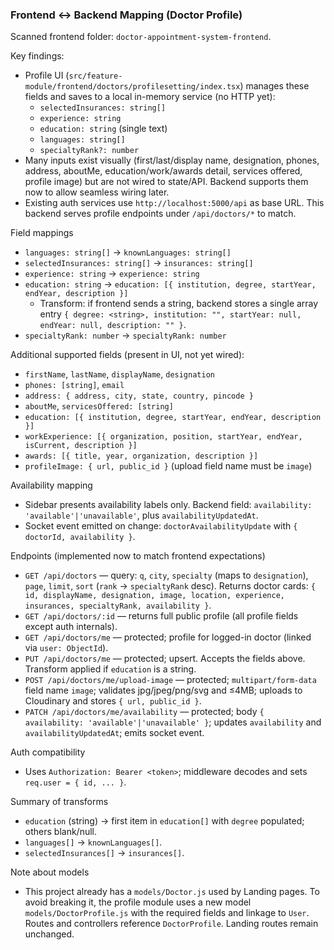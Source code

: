 ### Frontend ↔ Backend Mapping (Doctor Profile)

Scanned frontend folder: `doctor-appointment-system-frontend`.

Key findings:
- Profile UI (`src/feature-module/frontend/doctors/profilesetting/index.tsx`) manages these fields and saves to a local in-memory service (no HTTP yet):
  - `selectedInsurances: string[]`
  - `experience: string`
  - `education: string` (single text)
  - `languages: string[]`
  - `specialtyRank?: number`
- Many inputs exist visually (first/last/display name, designation, phones, address, aboutMe, education/work/awards detail, services offered, profile image) but are not wired to state/API. Backend supports them now to allow seamless wiring later.
- Existing auth services use `http://localhost:5000/api` as base URL. This backend serves profile endpoints under `/api/doctors/*` to match.

Field mappings

- `languages: string[]` → `knownLanguages: string[]`
- `selectedInsurances: string[]` → `insurances: string[]`
- `experience: string` → `experience: string`
- `education: string` → `education: [{ institution, degree, startYear, endYear, description }]`
  - Transform: if frontend sends a string, backend stores a single array entry `{ degree: <string>, institution: "", startYear: null, endYear: null, description: "" }`.
- `specialtyRank: number` → `specialtyRank: number`

Additional supported fields (present in UI, not yet wired):
- `firstName`, `lastName`, `displayName`, `designation`
- `phones: [string]`, `email`
- `address: { address, city, state, country, pincode }`
- `aboutMe`, `servicesOffered: [string]`
- `education: [{ institution, degree, startYear, endYear, description }]`
- `workExperience: [{ organization, position, startYear, endYear, isCurrent, description }]`
- `awards: [{ title, year, organization, description }]`
- `profileImage: { url, public_id }` (upload field name must be `image`)

Availability mapping
- Sidebar presents availability labels only. Backend field: `availability: 'available'|'unavailable'`, plus `availabilityUpdatedAt`.
- Socket event emitted on change: `doctorAvailabilityUpdate` with `{ doctorId, availability }`.

Endpoints (implemented now to match frontend expectations)
- `GET /api/doctors` — query: `q`, `city`, `specialty` (maps to `designation`), `page`, `limit`, `sort` (`rank` → `specialtyRank` desc). Returns doctor cards: `{ id, displayName, designation, image, location, experience, insurances, specialtyRank, availability }`.
- `GET /api/doctors/:id` — returns full public profile (all profile fields except auth internals).
- `GET /api/doctors/me` — protected; profile for logged-in doctor (linked via `user: ObjectId`).
- `PUT /api/doctors/me` — protected; upsert. Accepts the fields above. Transform applied if `education` is a string.
- `POST /api/doctors/me/upload-image` — protected; `multipart/form-data` field name `image`; validates jpg/jpeg/png/svg and ≤4MB; uploads to Cloudinary and stores `{ url, public_id }`.
- `PATCH /api/doctors/me/availability` — protected; body `{ availability: 'available'|'unavailable' }`; updates `availability` and `availabilityUpdatedAt`; emits socket event.

Auth compatibility
- Uses `Authorization: Bearer <token>`; middleware decodes and sets `req.user = { id, ... }`.

Summary of transforms
- `education` (string) → first item in `education[]` with `degree` populated; others blank/null.
- `languages[]` → `knownLanguages[]`.
- `selectedInsurances[]` → `insurances[]`.

Note about models
- This project already has a `models/Doctor.js` used by Landing pages. To avoid breaking it, the profile module uses a new model `models/DoctorProfile.js` with the required fields and linkage to `User`. Routes and controllers reference `DoctorProfile`. Landing routes remain unchanged.



